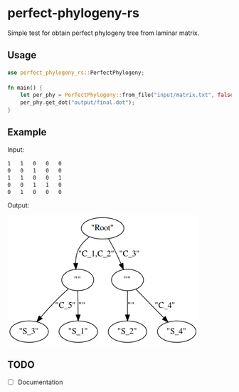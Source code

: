 # perfect-phylogeny-rs

Simple test for obtain perfect phylogeny tree from laminar matrix.

## Usage
```rust
use perfect_phylogeny_rs::PerfectPhylogeny;

fn main() {
    let per_phy = PerfectPhylogeny::from_file("input/matrix.txt", false);
    per_phy.get_dot("output/final.dot");
}
```

## Example
Input:
```
1   1   0   0   0
0   0   1   0   0
1   1   0   0   1
0   0   1   1   0
0   1   0   0   0
```
Output:

![](https://raw.githubusercontent.com/dlcgold/perfect-phylogeny-rs/main/output/final.png)

## TODO
- [ ] Documentation
